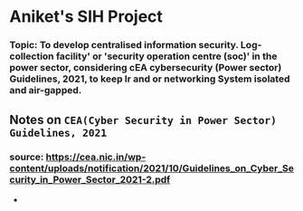 # Aniket's SIH Project

### Topic: To develop centralised information security. Log-collection facility' or 'security operation centre (soc)' in the power sector, considering cEA cybersecurity (Power sector) Guidelines, 2021, to keep lr and or networking System isolated and air-gapped.

## Notes on `CEA(Cyber Security in Power Sector) Guidelines, 2021`

### source: https://cea.nic.in/wp-content/uploads/notification/2021/10/Guidelines_on_Cyber_Security_in_Power_Sector_2021-2.pdf

- 
